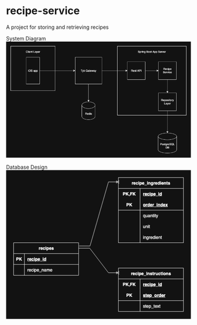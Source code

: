 # recipe-service
A project for storing and retrieving recipes

System Diagram
![A system diagram illustrating the flow of the recipe service](assets/SystemDiagram.png "System Diagram")

Database Design
![A diagram illustrating the layout of the database backing this recipe service](assets/DatabaseDesign.png "Database Diagram")